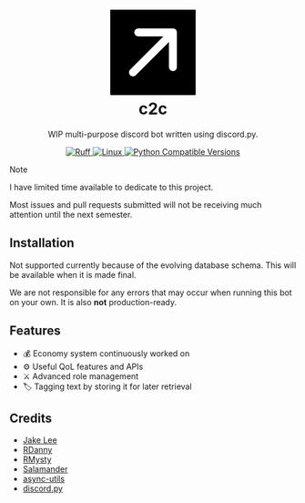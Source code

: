 <h1 align="center">
  <div align="center">
    <img src=".github/avatar.png" alt="c2c Logo" style="width:150px; height:auto;">
  </div>
  c2c
</h1>
<p align="center">WIP multi-purpose discord bot written using discord.py.</p>
<p align="center">
  <a href="https://github.com/astral-sh/ruff">
    <img src="https://img.shields.io/endpoint?url=https://raw.githubusercontent.com/astral-sh/ruff/main/assets/badge/v2.json" alt="Ruff" style="max-width:100%;">
  </a>
  <a href="https://www.linux.org/pages/download/">
    <img alt="Linux" src="https://img.shields.io/badge/os-linux-yellow">
  </a>
  <a href="https://www.python.org/downloads/release">
    <img alt="Python Compatible Versions" src="https://img.shields.io/badge/Python-3.12%20%7C%203.13-blue">
  </a>
</p>

> [!NOTE]
> I have limited time available to dedicate to this project.
> 
> Most issues and pull requests submitted will not be receiving much attention until the next semester.

## Installation
Not supported currently because of the evolving database schema. This will be available when it is made final.

We are not responsible for any errors that may occur when running this bot on your own. It is also **not** production-ready.

## Features
- 💰 Economy system continuously worked on
- ⚙️ Useful QoL features and APIs
- ⚔️ Advanced role management
- 🏷️ Tagging text by storing it for later retrieval

## Credits
- [Jake Lee](https://blog.jakelee.co.uk/converting-levels-into-xp-vice-versa)
- [RDanny](https://github.com/Rapptz/RoboDanny)
- [RMysty](https://github.com/EvieePy/RMysty)
- [Salamander](https://github.com/mikeshardmind/salamander-reloaded/)
- [async-utils](https://github.com/mikeshardmind/async-utils/)
- [discord.py](https://github.com/Rapptz/discord.py)
